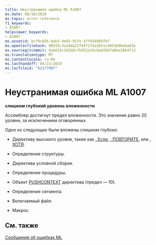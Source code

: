 ```yaml
---
title: Неустранимая ошибка ML A1007
ms.date: 08/30/2018
ms.topic: error-reference
f1_keywords:
- A1007
helpviewer_keywords:
- A1007
ms.assetid: bcf9c826-beb3-4e93-91fe-1ffd34995fbf
ms.openlocfilehash: 98933c3a24da22f447174a3b51c4855690aba83e
ms.sourcegitcommit: 0ab61bc3d2b6cfbd52a16c6ab2b97a8ea1864f12
ms.translationtype: MT
ms.contentlocale: ru-RU
ms.lasthandoff: 04/23/2019
ms.locfileid: "62177907"
---
```

# <a name="ml-fatal-error-a1007"></a>Неустранимая ошибка ML A1007

**слишком глубокий уровень вложенности**

Ассемблер достигнут предел вложенности. Это значение равно 20 уровни, за исключением оговоренных.

Одно из следующих были вложены слишком глубоко:

- Директиву высокого уровня, такие как [. Если](../../assembler/masm/dot-if.md), [. ПОВТОРИТЕ](../../assembler/masm/dot-repeat.md), или [. ХОТЯ](../../assembler/masm/dot-while.md).

- Определение структуры.

- Директива условной сборки.

- Определение процедуры.

- Объект [PUSHCONTEXT](../../assembler/masm/pushcontext.md) директива (предел — 10).

- Определение сегмента.

- Включаемый файл.

- Макрос.

## <a name="see-also"></a>См. также

[Сообщения об ошибках ML](../../assembler/masm/ml-error-messages.md)<br/>